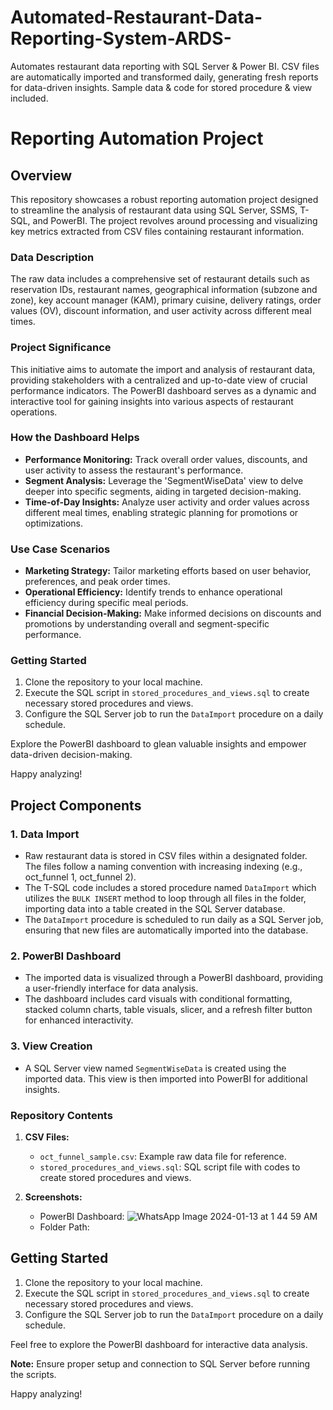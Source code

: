 # Automated-Restaurant-Data-Reporting-System-ARDS-
Automates restaurant data reporting with SQL Server &amp; Power BI. CSV files are automatically imported and transformed daily, generating fresh reports for data-driven insights. Sample data &amp; code for stored procedure &amp; view included.

# Reporting Automation Project

## Overview
This repository showcases a robust reporting automation project designed to streamline the analysis of restaurant data using SQL Server, SSMS, T-SQL, and PowerBI. The project revolves around processing and visualizing key metrics extracted from CSV files containing restaurant information.

### Data Description
The raw data includes a comprehensive set of restaurant details such as reservation IDs, restaurant names, geographical information (subzone and zone), key account manager (KAM), primary cuisine, delivery ratings, order values (OV), discount information, and user activity across different meal times.

### Project Significance
This initiative aims to automate the import and analysis of restaurant data, providing stakeholders with a centralized and up-to-date view of crucial performance indicators. The PowerBI dashboard serves as a dynamic and interactive tool for gaining insights into various aspects of restaurant operations.

### How the Dashboard Helps
- **Performance Monitoring:** Track overall order values, discounts, and user activity to assess the restaurant's performance.
- **Segment Analysis:** Leverage the 'SegmentWiseData' view to delve deeper into specific segments, aiding in targeted decision-making.
- **Time-of-Day Insights:** Analyze user activity and order values across different meal times, enabling strategic planning for promotions or optimizations.

### Use Case Scenarios
- **Marketing Strategy:** Tailor marketing efforts based on user behavior, preferences, and peak order times.
- **Operational Efficiency:** Identify trends to enhance operational efficiency during specific meal periods.
- **Financial Decision-Making:** Make informed decisions on discounts and promotions by understanding overall and segment-specific performance.


### Getting Started
1. Clone the repository to your local machine.
2. Execute the SQL script in `stored_procedures_and_views.sql` to create necessary stored procedures and views.
3. Configure the SQL Server job to run the `DataImport` procedure on a daily schedule.

Explore the PowerBI dashboard to glean valuable insights and empower data-driven decision-making.

Happy analyzing!

## Project Components

### 1. Data Import
- Raw restaurant data is stored in CSV files within a designated folder. The files follow a naming convention with increasing indexing (e.g., oct_funnel 1, oct_funnel 2).
- The T-SQL code includes a stored procedure named `DataImport` which utilizes the `BULK INSERT` method to loop through all files in the folder, importing data into a table created in the SQL Server database.
- The `DataImport` procedure is scheduled to run daily as a SQL Server job, ensuring that new files are automatically imported into the database.

### 2. PowerBI Dashboard
- The imported data is visualized through a PowerBI dashboard, providing a user-friendly interface for data analysis.
- The dashboard includes card visuals with conditional formatting, stacked column charts, table visuals, slicer, and a refresh filter button for enhanced interactivity.

### 3. View Creation
- A SQL Server view named `SegmentWiseData` is created using the imported data. This view is then imported into PowerBI for additional insights.

### Repository Contents
1. **CSV Files:**
    - `oct_funnel_sample.csv`: Example raw data file for reference.
    - `stored_procedures_and_views.sql`: SQL script file with codes to create stored procedures and views.

2. **Screenshots:**
   - PowerBI Dashboard: ![WhatsApp Image 2024-01-13 at 1 44 59 AM](https://github.com/AritraRick/Automated-Restaurant-Data-Reporting-System-ARDS-/assets/156344506/81150394-f419-4aed-bf3a-1006a3e92fe8)
   - Folder Path: 

## Getting Started
1. Clone the repository to your local machine.
2. Execute the SQL script in `stored_procedures_and_views.sql` to create necessary stored procedures and views.
3. Configure the SQL Server job to run the `DataImport` procedure on a daily schedule.

Feel free to explore the PowerBI dashboard for interactive data analysis.


**Note:** Ensure proper setup and connection to SQL Server before running the scripts.

Happy analyzing!
